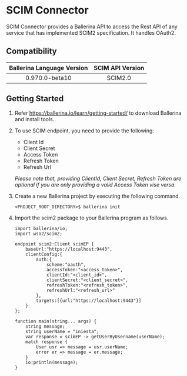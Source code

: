 # SCIM Connector
 
 SCIM Connector provides a Ballerina API to access the Rest API of any service that has implemented SCIM2 specification.
 It handles OAuth2.
 
 
 ## Compatibility
 | Ballerina Language Version| SCIM API Version  |
 | :------------------------:| :----------------:|
 | 0.970.0-beta10            | SCIM2.0           |

 ## Getting Started
  1. Refer https://ballerina.io/learn/getting-started/ to download Ballerina and install tools.
  2. To use SCIM endpoint, you need to provide the following:
      - Client Id
      - Client Secret
      - Access Token
      - Refresh Token
      - Refresh Url
     
     *Please note that, providing ClientId, Client Secret, Refresh Token are optional if you are only providing a valid 
      Access Token vise versa.*
      
   3. Create a new Ballerina project by executing the following command.
   
        `<PROJECT_ROOT_DIRECTORY>$ ballerina init`
   	
 4. Import the scim2 package to your Ballerina program as follows.
    
    ```ballerina
    import ballerina/io;
    import wso2/scim2;
    
    endpoint scim2:Client scimEP {
        baseUrl:"https://localhost:9443",
        clientConfig:{
            auth:{
                scheme:"oauth",
                accessToken:"<access_token>",
                clientId:"<client_id>",
                clientSecret:"<client_secret>",
                refreshToken:"<refresh_token>",
                refreshUrl:"<refresh_url>"
            },
            targets:[{url:"https://localhost:9443"}]
        }
    };

    function main(string... args) {
        string message;
        string userName = "iniesta";
        var response = scimEP -> getUserByUsername(userName);
        match response {
            User usr => message = usr.userName;
            error er => message = er.message;
        }
        io:println(message);
    }
    ```